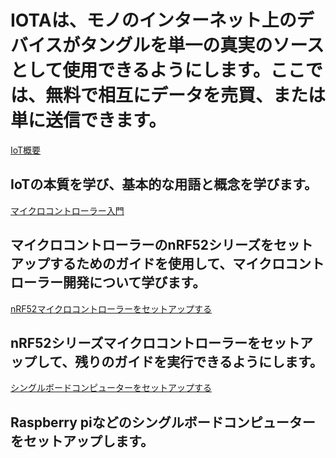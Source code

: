 # IOTAは、モノのインターネット上のデバイスがタングルを単一の真実のソースとして使用できるようにします。ここでは、無料で相互にデータを売買、または単に送信できます。
<!-- # IOTA allows devices on the Internet of Things to use the Tangle as a single source of truth, where they can buy, sell, or simply send data among each other for zero fees. -->

[IoT概要](/0.1/introduction/overview.md)
## IoTの本質を学び、基本的な用語と概念を学びます。

[マイクロコントローラー入門](/0.1/how-to-guides/get-started-with-microcontrollers.md)
## マイクロコントローラーのnRF52シリーズをセットアップするためのガイドを使用して、マイクロコントローラー開発について学びます。

[nRF52マイクロコントローラーをセットアップする](/0.1/how-to-guides/set-up-nrf52-microcontroller.md)
## nRF52シリーズマイクロコントローラーをセットアップして、残りのガイドを実行できるようにします。

[シングルボードコンピューターをセットアップする](/0.1/how-to-guides/setup-sbc.md)
## Raspberry piなどのシングルボードコンピューターをセットアップします。
